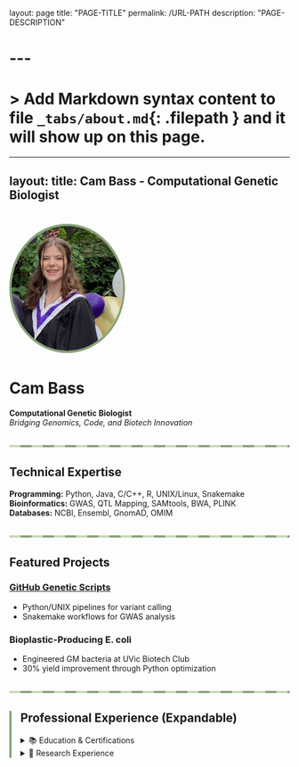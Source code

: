layout: page
title: "PAGE-TITLE"
permalink: /URL-PATH
description: "PAGE-DESCRIPTION"
# ---
# > Add Markdown syntax content to file `_tabs/about.md`{: .filepath } and it will show up on this page.

---
layout: 
title: Cam Bass - Computational Genetic Biologist
---

<style>
    :root {
        --sage: #88A376;
        --sage-light: #C8D5BB;
        --dark: #2F4F4F;
    }
    .divider {
        height: 4px;
        background: repeating-linear-gradient(90deg, 
            var(--sage-light) 0px, var(--sage-light) 20px,
            var(--sage) 20px, var(--sage) 40px);
        margin: 2rem 0;
    }
    .cv-section {
        border-left: 4px solid var(--sage);
        padding-left: 1rem;
        margin: 2rem 0;
    }
</style>

# <img src="images/profile.jpg" alt="Cam Bass" style="width:200px;border-radius:50%;border:4px solid #88A376;">

# Cam Bass  
**Computational Genetic Biologist**  
*Bridging Genomics, Code, and Biotech Innovation*

<div class="divider"></div>

## Technical Expertise
**Programming:** Python, Java, C/C++, R, UNIX/Linux, Snakemake  
**Bioinformatics:** GWAS, QTL Mapping, SAMtools, BWA, PLINK  
**Databases:** NCBI, Ensembl, GnomAD, OMIM  

<div class="divider"></div>

## Featured Projects
### [GitHub Genetic Scripts](https://github.com/camrynbass/genetics_project)
- Python/UNIX pipelines for variant calling
- Snakemake workflows for GWAS analysis

### Bioplastic-Producing E. coli
- Engineered GM bacteria at UVic Biotech Club
- 30% yield improvement through Python optimization

<div class="divider"></div>

<div class="cv-section" markdown="1">

## Professional Experience (Expandable)
<details>
<summary>📚 Education & Certifications</summary>

- **University of Victoria**  
  B.Sc. Biology Co-op, Software Development Minor  
  *Expected Graduation: May 2025*

- **Certifications**  
  Lifeguarding (Lifesaving Society BC), WHMIS, First Aid/CPR
</details>

<details>
<summary>🔬 Research Experience</summary>

- **UVic Biotech Club**  
  Developed bioplastic-generating E. coli (Python bioreactor optimization)
  
- **Dr. Ehlting's Lab**  
  Fungal pathogen isolation for Swiss needle cast mitigation
</details>

</div>